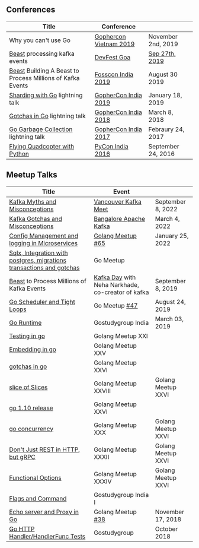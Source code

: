 ## Conferences

| Title                                                                                                              | Conference                                                        |                                                                                                                                                        |
| ---                                                                                                                | ---                                                               | ---                                                                                                                                                    |
| Why you can't use Go                                                                                               | [Gophercon Vietnam 2019](https://gophercon.vn/#schedule)          | November 2nd, 2019                                                                                                                                     |
| [Beast](https://github.com/gojek/beast) processing kafka events                                                    | [DevFest Goa](https://www.meetup.com/GoogleGoa/events/264790819/) | [Sep 27th, 2019](https://www.linkedin.com/posts/gdg-goa-google-developer-groups_devfestgoa-devfest19-indiadevfest19-activity-6598164160629039104-1CC7) |
| [Beast](https://github.com/gojek/beast) Building A Beast to Process Millions of Kafka Events                       | [Fosscon India 2019](http://fosscon.in/speakers.html#)            | August 30 2019                                                                                                                                         |
| [Sharding with Go](https://www.youtube.com/watch?v=PisTip7hD_Q) lightning talk                                     | [GopherCon India 2019](https://gopherconindia.com/#page-top)      | January 18, 2019                                                                                                                                       |
| [Gotchas in Go](https://youtu.be/mcfDwa9D6aQ?t=2302) lightning talk                                                | [GopherCon India 2018]()                                          | March 8, 2018                                                                                                                                          |
| [Go Garbage Collection](https://youtu.be/1BAIOUON2Uo?list=PLKXvA3W4l9pHh2Pq04qCutB9e16QHMc26&t=415) lightning talk | [GopherCon India 2017](https://gopherconindia.com/2017/)          | Febraury 24, 2017                                                                                                                                      |
| [Flying Quadcopter with Python](https://youtu.be/DudSDsl3rOU)                                                      | [PyCon India 2016](https://in.pycon.org/2016/)                    | September 24, 2016                                                                                                                                     |

## Meetup Talks

| Title                                                                                                | Event                                                                                                                     |                    |
| ---                                                                                                  | ---                                                                                                                       | ---                |
| [Kafka Myths and Misconceptions](https://youtu.be/xyMgFvTj-pk)                                       | [Vancouver Kafka Meet](https://www.meetup.com/vancouver-kafka/events/288055213/)                                          | September 8, 2022  |
| [Kafka Gotchas and Misconceptions]()                                                                 | [Bangalore Apache Kafka](https://www.meetup.com/bangalore-apache-kafka-group/events/284046012/)                           | March 4, 2022      |
| [Config Management and logging in Microservices](https://youtu.be/VUHiFxpXPSE)                       | [Golang Meetup #65](https://www.meetup.com/golang-bangalore/events/283434724/)                                            | January 25, 2022   |
| [Sqlx, Integration with postgres, migrations transactions and gotchas](https://youtu.be/jzfTSNrHPjk) | Go Meetup                                                                                                                 |                    |
| [Beast](https://github.com/gojek/beast) to Process Millions of Kafka Events                          | [Kafka Day](https://www.meetup.com/Bangalore-Apache-Kafka-Group/events/264273358) with Neha Narkhade, co-creator of kafka | September 8, 2019  |
| [Go Scheduler and Tight Loops](https://www.youtube.com/watch?v=gQjpsEngDUs)                          | Go Meetup [#47](https://www.meetup.com/Golang-Bangalore/events/263417341/)                                                | August 24, 2019    |
| [Go Runtime](https://www.youtube.com/watch?v=4qCbSj2AHeE)                                            | Gostudygroup India                                                                                                        | March 03, 2019     |
| [Testing in go](https://youtu.be/zGhfJ88eKfw)                                                        | Golang Meetup XXI                                                                                                         |                    |
| [Embedding in go](https://youtu.be/Ki3kUvEx4-8)                                                      | Golang Meetup XXV                                                                                                         |                    |
| [gotchas in go](https://youtu.be/J3plALnTjA8)                                                        | Golang Meetup XXVI                                                                                                        |                    |
| [slice of Slices](https://goo.gl/NTmsqf)                                                             | Golang Meetup XXVIII                                                                                                      | Golang Meetup XXVI |
| [go 1.10 release](https://youtu.be/t-iiICzV-es)                                                      | Golang Meetup XXVI                                                                                                        |                    |
| [go concurrency](https://youtu.be/E03QTvgcJ8Q)                                                       | Golang Meetup XXX                                                                                                         | Golang Meetup XXVI |
| [Don't Just REST in HTTP, but gRPC](https://youtu.be/Tum1CXPwOAk)                                    | Golang Meetup XXXII                                                                                                       | Golang Meetup XXVI |
| [Functional Options](https://youtu.be/xBYzglyidIc)                                                   | Golang Meetup XXXIV                                                                                                       | Golang Meetup XXVI |
| [Flags and Command](https://youtu.be/v9UpXthxrRY?t=9m50s)                                            | Gostudygroup India I                                                                                                      |                    |
| [Echo server and Proxy in Go](https://www.youtube.com/watch?v=H_Sk4xxKJkg)                           | Golang Meetup [#38](https://www.meetup.com/Golang-Bangalore/events/255970867/)                                            | November 17, 2018  |
| [Go HTTP Handler/HandlerFunc Tests](https://www.youtube.com/watch?v=Tx9uS1TAOWY)                     | Gostudygroup                                                                                                              | October 2018       |

